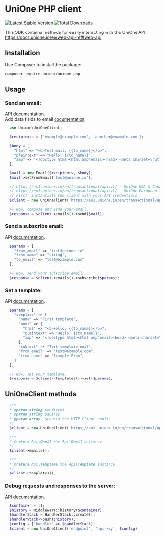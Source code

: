 # UniOne PHP client

[![Latest Stable Version](http://poser.pugx.org/unione/unione-php/v)](https://packagist.org/packages/unione/unione-php)
[![Total Downloads](http://poser.pugx.org/unione/unione-php/downloads)](https://packagist.org/packages/unione/unione-php)

This SDK contains methods for easily interacting with the UniOne API: https://docs.unione.io/en/web-api-ref#web-api

## Installation

Use Composer to install the package:

```bash
composer require unione/unione-php
```

## Usage

### Send an email:
API [documentation](https://docs.unione.io/en/web-api-ref#email).\
Add data fields to email [documentation](https://docs.unione.io/en/simple-template-engine).

```php
  use Unione\UniOneClient;

  $recipients = ['example@example.com', 'another@example.com'];

  $body = [
    "html" => "<b>Test mail, {{to_name}}</b>",
    "plaintext" => "Hello, {{to_name}}",
    "amp" => "<!doctype html><html amp4email><head> <meta charset=\"utf-8\"><script async src=\"https://cdn.ampproject.org/v0.js\"></script> <style amp4email-boilerplate>body[visibility:hidden]</style></head><body> Hello, AMP4EMAIL world.</body></html>"
  ];

  $mail = new Email($recipients, $body);
  $mail->setFromEmail('test@unione.io');

  // https://us1.unione.io/en/transactional/api/v1/ - UniOne USA & Canada Instance
  // https://eu1.unione.io/en/transactional/api/v1/ - UniOne European Instance
  // First, instantiate the client with your API credentials.
  $client = new UniOneClient('https://eu1.unione.io/en/transactional/api/v1/', 'api-key');

  // Now, compose and send your email.
  $response = $client->emails()->send($mail);
```

### Send a subscribe email:
API [documentation](https://docs.unione.io/en/web-api-ref#email-subscribe).

```php
  $params = [
    "from_email" => "test@unione.io",
    "from_name" => "string",
    "to_email" => "test@example.com"
  ];

  // Now, send your subscribe email.
  $response = $client->emails()->subscribe($params);
```

### Set a template:
API [documentation](https://docs.unione.io/en/web-api-ref#template).
```php
  $params = [
    "template" => [
      "name" => "First template",
      "body" => [
        "html" => "<b>Hello, {{to_name}}</b>",
        "plaintext" => "Hello, {{to_name}}",
        "amp" => "<!doctype html><html amp4email><head> <meta charset=\"utf-8\"><script async src=\"https://cdn.ampproject.org/v0.js\"></script> <style amp4email-boilerplate>body[visibility:hidden]</style></head><body> Hello, AMP4EMAIL world.</body></html>"
      ],
      "subject" => "Test template mail",
      "from_email" => "test@example.com",
      "from_name" => "Example From",
    ]
  ];

  // Now, set your template.
  $response = $client->templates()->set($params);
```

## UniOneClient methods

```php
  /**
  * @param string $endpoint
  * @param string $apiKey
  * @param array  $config the HTTP Client config
  */
  $client = new UniOneClient('https://eu1.unione.io/en/transactional/api/v1/', 'api-key', $config = []);

  /**
  * @return Api\Email the Api\Email instance
  */
  $client->emails();

  /**
  * @return Api\Template the Api\Template instance
  */
  $client->templates();
```
### Debug requests and responses to the server:
API [documentation](https://docs.guzzlephp.org/en/stable/testing.html#history-middleware).
```php
  $container = [];
  $history = Middleware::history($container);
  $handlerStack = HandlerStack::create();
  $handlerStack->push($history);
  $config = ['handler' => $handlerStack];
  $client = new UniOneClient('endpoint', 'api-key', $config);
```
